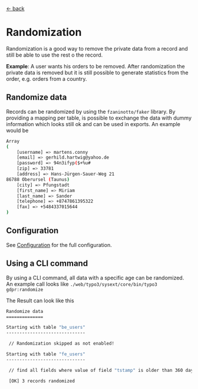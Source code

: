 [<- back](../Readme.md)

# Randomization

Randomization is a good way to remove the private data from a record and still be able to use the rest o the record.

**Example**: A user wants his orders to be removed. After randomization the private data is removed but it is still possible to generate statistics from the order, e.g. orders from a country.

## Randomize data

Records can be randomized by using the `fzaninotto/faker` library.
By providing a mapping per table, is possible to exchange the data with dummy information which looks still ok and can be used in exports. An example would be

```bash
Array
(
    [username] => martens.conny
    [email] => gerhild.hartwig@yahoo.de
    [password] => 94n3ifyp($+%u#
    [zip] => 33781
    [address] => Hans-Jürgen-Sauer-Weg 21
86788 Oberursel (Taunus)
    [city] => Pfungstadt
    [first_name] => Miriam
    [last_name] => Sander
    [telephone] => +8747861395322
    [fax] => +5484337015644
)
```

## Configuration

See [Configuration](../Configuration.md) for the full configuration.


## Using a CLI command

By using a CLI command, all data with a specific age can be randomized.
An example call looks like `./web/typo3/sysext/core/bin/typo3 gdpr:randomize`

The Result can look like this

```bash
Randomize data
==============

Starting with table "be_users"
------------------------------

 // Randomization skipped as not enabled!

Starting with table "fe_users"
------------------------------

 // find all fields where value of field "tstamp" is older than 360 days

 [OK] 3 records randomized

```
